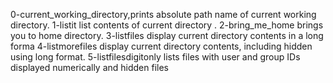0-current_working_directory,prints absolute path name of current working directory.
1-listit list contents  of current  directory .
2-bring_me_home brings you to home directory.
3-listfiles display current directory contents in a long forma
4-listmorefiles display current directory contents, including hidden using long format.
5-listfilesdigitonly lists files with user and group IDs displayed numerically and hidden files
